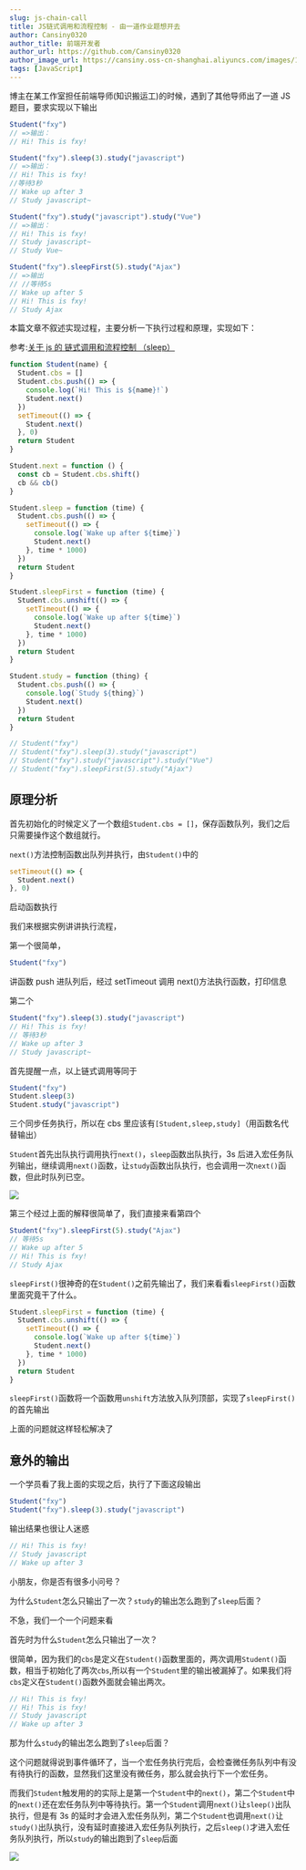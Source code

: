 ```yaml
---
slug: js-chain-call
title: JS链式调用和流程控制 - 由一道作业题想开去
author: Cansiny0320
author_title: 前端开发者
author_url: https://github.com/Cansiny0320
author_image_url: https://cansiny.oss-cn-shanghai.aliyuncs.com/images/1618298366420-logo.jpg
tags: [JavaScript]
---
```


博主在某工作室担任前端导师(知识搬运工)的时候，遇到了其他导师出了一道 JS 题目，要求实现以下输出

<!--truncate-->

```js
Student("fxy")
// =>输出：
// Hi! This is fxy!

Student("fxy").sleep(3).study("javascript")
// =>输出：
// Hi! This is fxy!
//等待3秒
// Wake up after 3
// Study javascript~

Student("fxy").study("javascript").study("Vue")
// =>输出：
// Hi! This is fxy!
// Study javascript~
// Study Vue~

Student("fxy").sleepFirst(5).study("Ajax")
// =>输出
// //等待5s
// Wake up after 5
// Hi! This is fxy!
// Study Ajax
```

本篇文章不叙述实现过程，主要分析一下执行过程和原理，实现如下：

参考:[关于 js 的 链式调用和流程控制 （sleep）](https://blog.csdn.net/qq_37653449/article/details/83933724)

```js
function Student(name) {
  Student.cbs = []
  Student.cbs.push(() => {
    console.log(`Hi! This is ${name}!`)
    Student.next()
  })
  setTimeout(() => {
    Student.next()
  }, 0)
  return Student
}

Student.next = function () {
  const cb = Student.cbs.shift()
  cb && cb()
}

Student.sleep = function (time) {
  Student.cbs.push(() => {
    setTimeout(() => {
      console.log(`Wake up after ${time}`)
      Student.next()
    }, time * 1000)
  })
  return Student
}

Student.sleepFirst = function (time) {
  Student.cbs.unshift(() => {
    setTimeout(() => {
      console.log(`Wake up after ${time}`)
      Student.next()
    }, time * 1000)
  })
  return Student
}

Student.study = function (thing) {
  Student.cbs.push(() => {
    console.log(`Study ${thing}`)
    Student.next()
  })
  return Student
}

// Student("fxy")
// Student("fxy").sleep(3).study("javascript")
// Student("fxy").study("javascript").study("Vue")
// Student("fxy").sleepFirst(5).study("Ajax")
```

## 原理分析

首先初始化的时候定义了一个数组`Student.cbs = []`，保存函数队列，我们之后只需要操作这个数组就行。

`next()`方法控制函数出队列并执行，由`Student()`中的

```js
setTimeout(() => {
  Student.next()
}, 0)
```

启动函数执行

我们来根据实例讲讲执行流程，

第一个很简单，

```js
Student("fxy")
```

讲函数 push 进队列后，经过 setTimeout 调用 next()方法执行函数，打印信息

第二个

```js
Student("fxy").sleep(3).study("javascript")
// Hi! This is fxy!
// 等待3秒
// Wake up after 3
// Study javascript~
```

首先提醒一点，以上链式调用等同于

```js
Student("fxy")
Student.sleep(3)
Student.study("javascript")
```

三个同步任务执行，所以在 cbs 里应该有`[Student,sleep,study]`（用函数名代替输出）

`Student`首先出队执行调用执行`next()`，`sleep`函数出队执行，3s 后进入宏任务队列输出，继续调用`next()`函数，让`study`函数出队执行，也会调用一次`next()`函数，但此时队列已空。

![](https://cansiny.oss-cn-shanghai.aliyuncs.com/images/1618300395026.png)

第三个经过上面的解释很简单了，我们直接来看第四个

```js
Student("fxy").sleepFirst(5).study("Ajax")
// 等待5s
// Wake up after 5
// Hi! This is fxy!
// Study Ajax
```

`sleepFirst()`很神奇的在`Student()`之前先输出了，我们来看看`sleepFirst()`函数里面究竟干了什么。

```js
Student.sleepFirst = function (time) {
  Student.cbs.unshift(() => {
    setTimeout(() => {
      console.log(`Wake up after ${time}`)
      Student.next()
    }, time * 1000)
  })
  return Student
}
```

`sleepFirst()`函数将一个函数用`unshift`方法放入队列顶部，实现了`sleepFirst()`的首先输出

上面的问题就这样轻松解决了

## 意外的输出

一个学员看了我上面的实现之后，执行了下面这段输出

```js
Student("fxy")
Student("fxy").sleep(3).study("javascript")
```

输出结果也很让人迷惑

```js
// Hi! This is fxy!
// Study javascript
// Wake up after 3
```

小朋友，你是否有很多小问号？

为什么`Student`怎么只输出了一次？`study`的输出怎么跑到了`sleep`后面？

不急，我们一个一个问题来看

首先时为什么`Student`怎么只输出了一次？

很简单，因为我们的`cbs`是定义在`Student()`函数里面的，两次调用`Student()`函数，相当于初始化了两次`cbs`,所以有一个`Student`里的输出被漏掉了。如果我们将`cbs`定义在`Student()`函数外面就会输出两次。

```js
// Hi! This is fxy!
// Hi! This is fxy!
// Study javascript
// Wake up after 3
```

那为什么`study`的输出怎么跑到了`sleep`后面？

这个问题就得说到事件循环了，当一个宏任务执行完后，会检查微任务队列中有没有待执行的函数，显然我们这里没有微任务，那么就会执行下一个宏任务。

而我们`Student`触发用的的实际上是第一个`Student`中的`next()`，第二个`Student`中的`next()`还在宏任务队列中等待执行。第一个`Student`调用`next()`让`sleep()`出队执行，但是有 3s 的延时才会进入宏任务队列，第二个`Student`也调用`next()`让`study()`出队执行，没有延时直接进入宏任务队列执行，之后`sleep()`才进入宏任务队列执行，所以`study`的输出跑到了`sleep`后面

![](https://cansiny.oss-cn-shanghai.aliyuncs.com/images/1618306441269.png)
